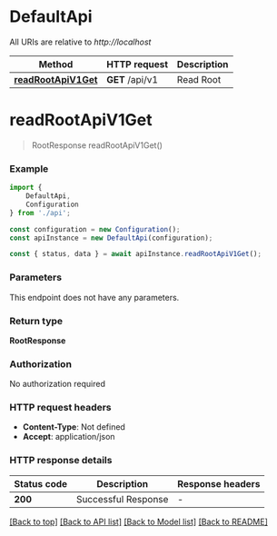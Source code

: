 # DefaultApi

All URIs are relative to *http://localhost*

|Method | HTTP request | Description|
|------------- | ------------- | -------------|
|[**readRootApiV1Get**](#readrootapiv1get) | **GET** /api/v1 | Read Root|

# **readRootApiV1Get**
> RootResponse readRootApiV1Get()


### Example

```typescript
import {
    DefaultApi,
    Configuration
} from './api';

const configuration = new Configuration();
const apiInstance = new DefaultApi(configuration);

const { status, data } = await apiInstance.readRootApiV1Get();
```

### Parameters
This endpoint does not have any parameters.


### Return type

**RootResponse**

### Authorization

No authorization required

### HTTP request headers

 - **Content-Type**: Not defined
 - **Accept**: application/json


### HTTP response details
| Status code | Description | Response headers |
|-------------|-------------|------------------|
|**200** | Successful Response |  -  |

[[Back to top]](#) [[Back to API list]](../README.md#documentation-for-api-endpoints) [[Back to Model list]](../README.md#documentation-for-models) [[Back to README]](../README.md)

